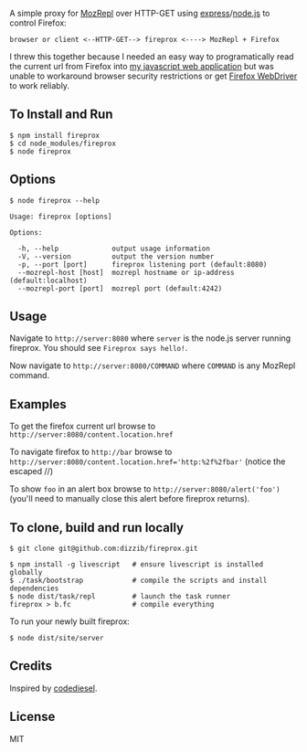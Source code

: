A simple proxy for [MozRepl] over HTTP-GET using [express]/[node.js] to control Firefox:

    browser or client <--HTTP-GET--> fireprox <----> MozRepl + Firefox

I threw this together because I needed an easy way to programatically read the current
url from Firefox into [my javascript web application][wdts]
but was unable to workaround browser security restrictions or get
[Firefox WebDriver][WebDriver] to work reliably.

## To Install and Run

    $ npm install fireprox
    $ cd node_modules/fireprox
    $ node fireprox

## Options

    $ node fireprox --help

    Usage: fireprox [options]

    Options:

      -h, --help             output usage information
      -V, --version          output the version number
      -p, --port [port]      fireprox listening port (default:8080)
      --mozrepl-host [host]  mozrepl hostname or ip-address (default:localhost)
      --mozrepl-port [port]  mozrepl port (default:4242)

## Usage

Navigate to `http://server:8080` where `server` is
the node.js server running fireprox. You should see `Fireprox says hello!`.

Now navigate to `http://server:8080/COMMAND` where `COMMAND` is any MozRepl command.

## Examples

To get the firefox current url browse to `http://server:8080/content.location.href`

To navigate firefox to `http://bar` browse to `http://server:8080/content.location.href='http:%2f%2fbar'`
(notice the escaped //)

To show `foo` in an alert box browse to `http://server:8080/alert('foo')`
(you'll need to manually close this alert before fireprox returns).

## To clone, build and run locally

    $ git clone git@github.com:dizzib/fireprox.git

    $ npm install -g livescript   # ensure livescript is installed globally
    $ ./task/bootstrap            # compile the scripts and install dependencies
    $ node dist/task/repl         # launch the task runner
    fireprox > b.fc               # compile everything

To run your newly built fireprox:

    $ node dist/site/server

## Credits

Inspired by [codediesel].

## License

MIT

[codediesel]: http://www.codediesel.com/tools/peeking-inside-firefox-using-mozrepl
[express]: https://github.com/visionmedia/express
[LiveScript]: https://github.com/gkz/LiveScript
[MozRepl]: https://github.com/bard/mozrepl/wiki
[node.js]: http://nodejs.org
[wdts]: http://WhoDoTheyServe.com
[WebDriver]: http://code.google.com/p/selenium/wiki/FirefoxDriver
